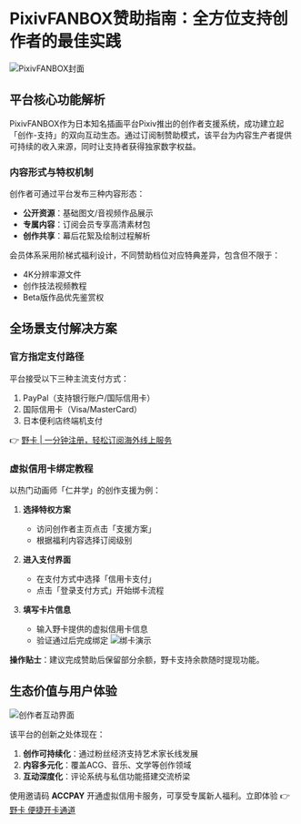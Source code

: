 # PixivFANBOX赞助指南：全方位支持创作者的最佳实践

![PixivFANBOX封面](https://bbtdd.com/wp-content/uploads/img/7058531701921.webp)

## 平台核心功能解析
PixivFANBOX作为日本知名插画平台Pixiv推出的创作者支援系统，成功建立起「创作-支持」的双向互动生态。通过订阅制赞助模式，该平台为内容生产者提供可持续的收入来源，同时让支持者获得独家数字权益。

### 内容形式与特权机制
创作者可通过平台发布三种内容形态：
- **公开资源**：基础图文/音视频作品展示
- **专属内容**：订阅会员专享高清素材包
- **创作共享**：幕后花絮及绘制过程解析

会员体系采用阶梯式福利设计，不同赞助档位对应特典差异，包含但不限于：
- 4K分辨率源文件
- 创作技法视频教程
- Beta版作品优先鉴赏权

## 全场景支付解决方案
### 官方指定支付路径
平台接受以下三种主流支付方式：
1. PayPal（支持银行账户/国际信用卡）
2. 国际信用卡（Visa/MasterCard）
3. 日本便利店终端机支付

👉 [野卡 | 一分钟注册，轻松订阅海外线上服务](https://bbtdd.com/yeka)

### 虚拟信用卡绑定教程
以热门动画师「仁井学」的创作支援为例：
1. **选择特权方案**
   - 访问创作者主页点击「支援方案」
   - 根据福利内容选择订阅级别

2. **进入支付界面**
   - 在支付方式中选择「信用卡支付」
   - 点击「登录支付方式」开始绑卡流程

3. **填写卡片信息**
   - 输入野卡提供的虚拟信用卡信息
   - 验证通过后完成绑定
   ![绑卡演示](https://bbtdd.com/wp-content/uploads/img/746732818.webp)

**操作贴士**：建议完成赞助后保留部分余额，野卡支持余款随时提现功能。

## 生态价值与用户体验
![创作者互动界面](https://bbtdd.com/wp-content/uploads/img/189137177042404.webp)

该平台的创新之处体现在：
1. **创作可持续化**：通过粉丝经济支持艺术家长线发展
2. **内容多元化**：覆盖ACG、音乐、文学等创作领域
3. **互动深度化**：评论系统与私信功能搭建交流桥梁

使用邀请码 **ACCPAY** 开通虚拟信用卡服务，可享受专属新人福利。立即体验 👉 [野卡 便捷开卡通道](https://bbtdd.com/yeka)